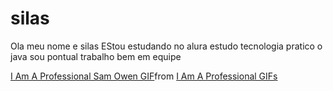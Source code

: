 # silas
Ola meu nome e silas 
EStou estudando no alura
estudo tecnologia
pratico o java 
sou pontual
trabalho bem em equipe
<div class="tenor-gif-embed" data-postid="22344212" data-share-method="host" data-aspect-ratio="1" data-width="100%"><a href="https://tenor.com/view/i-am-a-professional-sam-owen-the-oval-im-skilled-im-a-specialist-gif-22344212">I Am A Professional Sam Owen GIF</a>from <a href="https://tenor.com/search/i+am+a+professional-gifs">I Am A Professional GIFs</a></div> <script type="text/javascript" async src="https://tenor.com/embed.js"></script>
